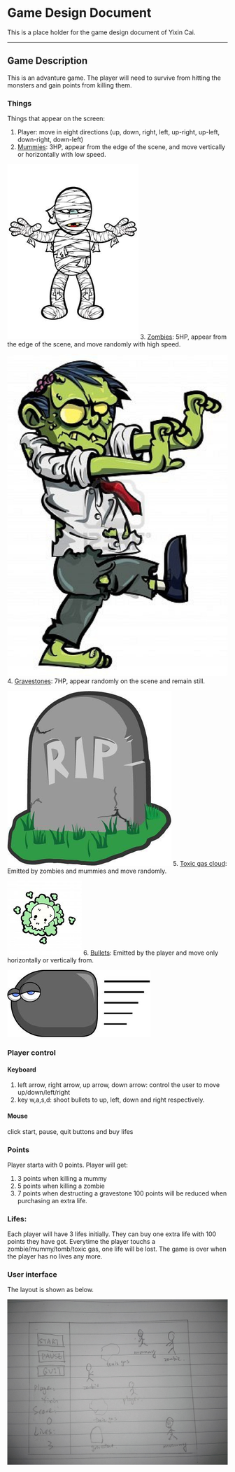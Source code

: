 # Game Design Document
This is a place holder for the game design document of Yixin Cai.

----

## Game Description
This is an advanture game.
The player will need to survive from hitting the monsters and gain points from killing them. 

### Things
Things that appear on the screen:
  1. Player: move in eight directions (up, down, right, left, up-right, up-left, down-right, down-left)
  2. [Mummies](mummy_1.jpg): 3HP, appear from the edge of the scene, and move vertically or horizontally with low speed.
  
  ![alt text](mummy_1.jpg "mummy")
  3. [Zombies](zombie.jpg): 5HP, appear from the edge of the scene, and move randomly with high speed.
  
  ![alt text](zombie.jpg "zombie")
  4. [Gravestones](gravestone.jpg): 7HP, appear randomly on the scene and remain still.
  
  ![alt text](gravestone.jpg "gravestone")
  5. [Toxic gas cloud](toxic_gas_cloud.jpg): Emitted by zombies and mummies and move randomly.
  
  ![alt text](toxic_gas_cloud.jpg "toxic gas")
  6. [Bullets](bullet.jpg): Emitted by the player and move only horizontally or vertically from.
  
  ![alt text](bullet.jpg  "bullet")

### Player control

#### Keyboard
  1. left arrow, right arrow, up arrow, down arrow: control the user to move up/down/left/right
  2. key w,a,s,d: shoot bullets to up, left, down and right respectively.
  
#### Mouse
  click start, pause, quit buttons and buy lifes

### Points
Player starta with 0 points.
Player will get:
  1. 3 points when killing a mummy
  2. 5 points when killing a zombie
  3. 7 points when destructing a gravestone
100 points will be reduced when purchasing an extra life.

### Lifes:
Each player will have 3 lifes initially.
They can buy one extra life with 100 points they have got.
Everytime the player touchs a zombie/mummy/tomb/toxic gas, one life will be lost.
The game is over when the player has no lives any more.

### User interface
The layout is shown as below.

![alt text](layout.jpg  "layout")
